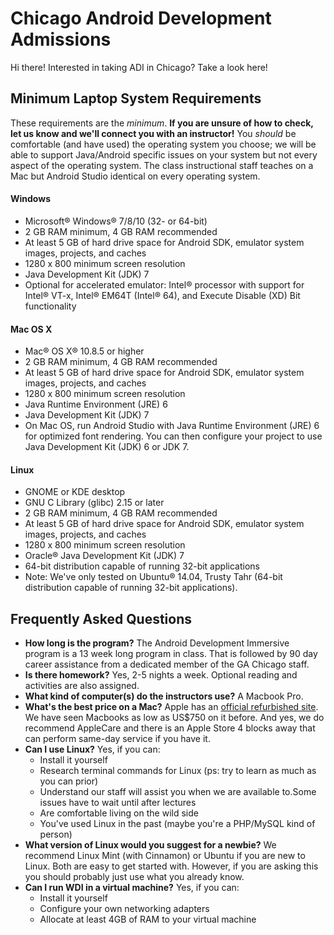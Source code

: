 # Chicago Android Development Admissions

Hi there! Interested in taking ADI in Chicago? Take a look here!

## Minimum Laptop System Requirements

These requirements are the *minimum*. **If you are unsure of how to check, let us know and we'll connect you with an instructor!** You _should_ be comfortable (and have used) the operating system you choose; we will be able to support Java/Android specific issues on your system but not every aspect of the operating system. The class instructional staff teaches on a Mac but Android Studio identical on every operating system.

#### Windows

* Microsoft® Windows® 7/8/10 (32- or 64-bit)
* 2 GB RAM minimum, 4 GB RAM recommended
* At least 5 GB of hard drive space for Android SDK, emulator system images, projects, and caches
* 1280 x 800 minimum screen resolution
* Java Development Kit (JDK) 7
* Optional for accelerated emulator: Intel® processor with support for Intel® VT-x, Intel® EM64T (Intel® 64), and Execute  Disable (XD) Bit functionality

#### Mac OS X

* Mac® OS X® 10.8.5 or higher
* 2 GB RAM minimum, 4 GB RAM recommended
* At least 5 GB of hard drive space for Android SDK, emulator system images, projects, and caches
* 1280 x 800 minimum screen resolution
* Java Runtime Environment (JRE) 6
* Java Development Kit (JDK) 7
* On Mac OS, run Android Studio with Java Runtime Environment (JRE) 6 for optimized font rendering. You can then configure your project to use Java Development Kit (JDK) 6 or JDK 7.

#### Linux

* GNOME or KDE desktop
* GNU C Library (glibc) 2.15 or later
* 2 GB RAM minimum, 4 GB RAM recommended
* At least 5 GB of hard drive space for Android SDK, emulator system images, projects, and caches
* 1280 x 800 minimum screen resolution
* Oracle® Java Development Kit (JDK) 7
* 64-bit distribution capable of running 32-bit applications
* Note: We've only tested on Ubuntu® 14.04, Trusty Tahr (64-bit distribution capable of running 32-bit applications).

## Frequently Asked Questions

* **How long is the program?** The Android Development Immersive program is a 13 week long program in class. That is followed by 90 day career assistance from a dedicated member of the GA Chicago staff.
* **Is there homework?** Yes, 2-5 nights a week. Optional reading and activities are also assigned.
* **What kind of computer(s) do the instructors use?** A Macbook Pro.
* **What's the best price on a Mac?** Apple has an [official refurbished site](http://www.apple.com/shop/browse/home/specialdeals/mac). We have seen Macbooks as low as US$750 on it before. And yes, we do recommend AppleCare and there is an Apple Store 4 blocks away that can perform same-day service if you have it.
* **Can I use Linux?** Yes, if you can:
  - Install it yourself
  - Research terminal commands for Linux (ps: try to learn as much as you can prior)
  - Understand our staff will assist you when we are available to.Some issues have to wait until after lectures
  - Are comfortable living on the wild side
  - You've used Linux in the past (maybe you're a PHP/MySQL kind of person)
* **What version of Linux would you suggest for a newbie?** We recommend Linux Mint (with Cinnamon) or Ubuntu if you are new to Linux. Both are easy to get started with. However, if you are asking this you should probably just use what you already know.
* **Can I run WDI in a virtual machine?** Yes, if you can:
  - Install it yourself
  - Configure your own networking adapters
  - Allocate at least 4GB of RAM to your virtual machine
